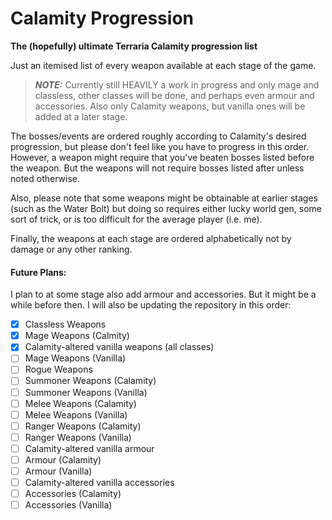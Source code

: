 # Calamity Progression
**The (hopefully) ultimate Terraria Calamity progression list**

Just an itemised list of every weapon available at each stage of the game. 
> **_NOTE:_** Currently still HEAVILY a work in progress and only mage and classless, other classes will be done, and perhaps even armour and accessories. Also only Calamity weapons, but vanilla ones will be added at a later stage.

The bosses/events are ordered roughly according to Calamity's desired progression, but please don't feel like you have to progress in this order. However, a weapon might require that you've beaten bosses listed before the weapon. But the weapons will not require bosses listed after unless noted otherwise. 

Also, please note that some weapons might be obtainable at earlier stages (such as the Water Bolt) but doing so requires either lucky world gen, some sort of trick, or is too difficult for the average player (i.e. me).

Finally, the weapons at each stage are ordered alphabetically not by damage or any other ranking.

#### Future Plans:

I plan to at some stage also add armour and accessories. But it might be a while before then.
I will also be updating the repository in this order:
- [x] Classless Weapons
- [x] Mage Weapons (Calmity)
- [x] Calamity-altered vanilla weapons (all classes)
- [ ] Mage Weapons (Vanilla)
- [ ] Rogue Weapons
- [ ] Summoner Weapons (Calamity)
- [ ] Summoner Weapons (Vanilla)
- [ ] Melee Weapons (Calamity)
- [ ] Melee Weapons (Vanilla)
- [ ] Ranger Weapons (Calamity)
- [ ] Ranger Weapons (Vanilla)
- [ ] Calamity-altered vanilla armour
- [ ] Armour (Calamity)
- [ ] Armour (Vanilla)
- [ ] Calamity-altered vanilla accessories
- [ ] Accessories (Calamity)
- [ ] Accessories (Vanilla)
